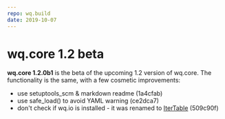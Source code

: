 ```yaml
---
repo: wq.build
date: 2019-10-07
---
```


# wq.core 1.2 beta

**wq.core 1.2.0b1** is the beta of the upcoming 1.2 version of wq.core.  The functionality is the same, with a few cosmetic improvements:

 * use setuptools_scm & markdown readme (1a4cfab)
 * use safe_load() to avoid YAML warning (ce2dca7)
 * don't check if wq.io is installed - it was renamed to [IterTable](https://django-data-wizard.wq.io/itertable/) (509c90f)


